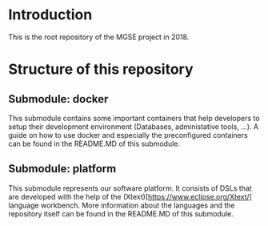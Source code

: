 # Introduction
This is the root repository of the MGSE project in 2018.

# Structure of this repository
## Submodule: docker
This submodule contains some important containers that help developers to setup their development environment (Databases, administative tools, ...). A guide on how to use docker and especially the preconfigured containers can be found in the README.MD of this submodule.

## Submodule: platform
This submodule represents our software platform. It consists of DSLs that are developed with the help of the (Xtext)[https://www.eclipse.org/Xtext/] language workbench. More information about the languages and the repository itself can be found in the README.MD of this submodule.